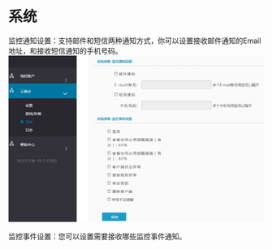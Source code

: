 # 系统

监控通知设置：支持邮件和短信两种通知方式，你可以设置接收邮件通知的Email地址，和接收短信通知的手机号码。
![](/assets/V6.010291.png)

监控事件设置：您可以设置需要接收哪些监控事件通知。

